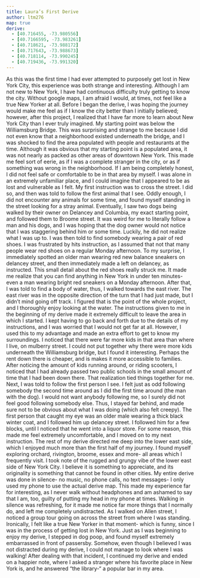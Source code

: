 ```yaml
---
title: Laura’s First Derive
author: ltm276
map: true
derive:
  - [40.716455, -73.980556]
  - [40.7166595, -73.983261]
  - [40.718621, -73.988172]
  - [40.717643, -73.988673]
  - [40.718114, -73.990245]
  - [40.719436, -73.991320]
---
```


As this was the first time I had ever attempted to purposely get lost in New York City, this experience was both strange and interesting. Although I am not new to New York, I have had continuous difficulty truly getting to know the city. Without google maps, I am afraid I would, at times, not feel like a true New Yorker at all. Before I began the derive, I was hoping the journey would make me feel as if I know the city better than I initially believed; however, after this project, I realized that I have far more to learn about New York City than I ever truly imagined.
My starting point was below the Williamsburg Bridge. This was surprising and strange to me because I did not even know that a neighborhood existed underneath the bridge, and I was shocked to find the area populated with people and restaurants at the time. Although it was obvious that my starting point is a populated area, it was not nearly as packed as other areas of downtown New York. This made me feel sort of eerie, as if I was a complete stranger in the city, or as if something was wrong in the neighborhood. If I am being completely honest, I did not feel safe or comfortable to be in that area by myself. I was alone in an extremely unfamiliar place, and I could imagine that I appeared to be as lost and vulnerable as I felt.
My first instruction was to cross the street. I did so, and then was told to follow the first animal that I see. Oddly enough, I did not encounter any animals for some time, and found myself standing in the street looking for a stray animal. Eventually, I saw two dogs being walked by their owner on Delancey and Columbia, my exact starting point,  and followed them to Broome street. It was weird for me to literally follow a man and his dogs, and I was hoping that the dog owner would not notice that I was staggering behind him or some time. Luckily, he did not realize what I was up to.
I was then told to find somebody wearing a pair of red shoes. I was frustrated by hits instruction, as I assumed that not that many people wear red shoes on a regular Monday afternoon. To my surprise, I immediately spotted an older man wearing red new balance sneakers on delancey street, and then immediately made a left on delancey, as instructed. This small detail about the red shoes really struck me. It made me realize that you can find anything in New York in under ten minutes- even a man wearing bright red sneakers on a Monday afternoon.
 After that, I was told to find a body of water, thus, I walked towards the east river. The east river was in the opposite direction of the turn that I had just made, but I didn’t mind going off track. I figured that is the point of the whole project, and I thoroughly enjoy looking at the water.
The instructions given to me in the beginning of my derive made it extremely difficult to leave the area in which I started. I kept having to go back and forth due to the details of my instructions, and I was worried that I would not get far at all. However, I used this to my advantage and made an extra effort to get to know my surroundings. I noticed that there were far more kids in that area than where I live, on mulberry street. I could not put together why there were more kids underneath the Williamsburg bridge, but I found it interesting. Perhaps the rent down there is cheaper, and is makes it more accessible to families. After noticing the amount of kids running around, or riding scooters, I noticed that I had already passed two public schools in the small amount of time that I had been down there. That realization tied things together for me.
Next, I was told to follow the first person I see. I felt just as odd following somebody the second time around as I did the first time around (the man with the dog). I would not want anybody following me, so I surely did not feel good following somebody else. Thus, I stayed far behind, and made sure not to be obvious about what I was doing (which also felt creepy). The first person that caught my eye was an older male wearing a thick black winter coat, and I followed him up delancey street. I followed him for a few blocks, until I noticed that he went into a liquor store. For some reason, this made me feel extremely uncomfortable, and I moved on to my next instruction.
The rest of my derive directed me deep into the lower east side, which I enjoyed much more than the first half of my journey. I found myself exploring orchard, rivington, broome, essex and more- all areas which I frequently visit. I took note of the rugged and grungy vibe of the lower east side of New York City. I believe it is something to appreciate, and its originality is something that cannot be found in other cities. My entire derive was done in silence- no music, no phone calls, no text messages- I only used my phone to use the actual derive map. This made my experience far for interesting, as I never walk without headphones and am ashamed to say that I am, too, guilty of putting my head in my phone at times. Walking in silence was refreshing, for it made me notice far more things that I normally do, and left me completely undistracted. As I walked on Allen street, I noticed a group tour going on across the street from where I was standing. Ironically, I felt like a true New Yorker in that moment- which is funny, since I was in the process of getting lost in New York. Just as I was beginning to enjoy my derive, I stepped in dog poop, and found myself extremely embarrassed in front of passersby. Somehow, even though I believed I was not distracted during my derive, I could not manage to look where I was walking! After dealing with that incident, I continued my derive and ended on a happier note, where I asked a stranger where his favorite place in New York is, and he answered “the library-“ a popular bar in my area.  
